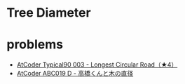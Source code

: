 # Tree Diameter


# problems 
- [AtCoder Typical90 003 - Longest Circular Road（★4）](https://atcoder.jp/contests/typical90/tasks/typical90_c)
- [AtCoder ABC019 D - 高橋くんと木の直径](https://atcoder.jp/contests/abc019/tasks/abc019_4)